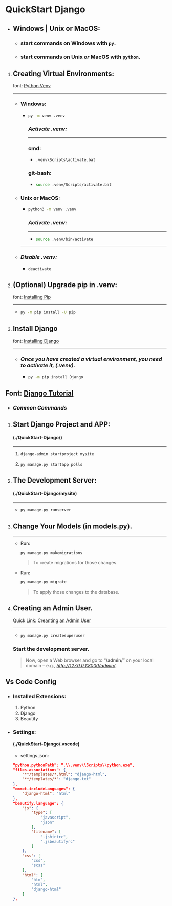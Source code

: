 # QuickStart Django

* ## Windows | Unix or MacOS:
    + ### start commands on **Windows** with **`py`**.
    + ### start commands on **Unix *or* MacOS** with **`python`**.

1. ## Creating Virtual Environments:
    font: [Python Venv](https://docs.python.org/3/tutorial/venv.html)
    ***
    *
        ### Windows:
        +
            ```bash
            py -m venv .venv
            ```
            ### ***Activate .venv:***
            ***

            ### cmd:
            -
                ```cmd
                .venv\Scripts\activate.bat
                ```
            ###  git-bash:
            -
                ```bash
                source .venv/Scripts/activate.bat
                ```
    *
        ### Unix or MacOS:
        +
            ```bash
            python3 -m venv .venv
            ```
            ### ***Activate .venv:***
            ***
            -
                ```bash
                source .venv/bin/activate
                ```
        ***
    *
        ### ***Disable .venv:***
        +
            ```bash
            deactivate
            ```

2. ## (Optional) Upgrade pip in .venv:
    font: [Installing Pip](https://pip.pypa.io/en/stable/installing/#upgrading-pip)
    ***
    *
        ```bash
        py -m pip install -U pip
        ```


3. ## Install Django
    font: [Installing Django](https://docs.djangoproject.com/en/3.2/topics/install/#installing-official-release)
    ***
    *
        ### ***Once you have created a virtual environment, you need to activate it, (.venv).***
        +
            ```bash
            py -m pip install Django
            ```


## Font: [Django Tutorial](https://docs.djangoproject.com/en/3.2/intro/tutorial01/#writing-your-first-django-app-part-1a)
* ### ___Common Commands___

1. ## Start Django Project and APP:
    #### (./QuickStart-Django/)
    ***
    1.
        ```bash
        django-admin startproject mysite
        ```
    2.
        ```bash
        py manage.py startapp polls
        ```

2. ## The Development Server:
    #### (./QuickStart-Django/mysite)
    ***
    *
        ```bash
        py manage.py runserver
        ```

3. ## Change Your Models (in models.py).
    ***
    *
        Run:
        ```bash
        py manage.py makemigrations
        ```
        > To create migrations for those changes.
    *
        Run:
        ```bash
        py manage.py migrate
        ```
        > To apply those changes to the database.

4. ## Creating an Admin User.
    Quick Link: [Creanting an Admin User](https://docs.djangoproject.com/en/3.2/intro/tutorial02/#creating-an-admin-user)
    ***
    *
        ```bash
        py manage.py createsuperuser
        ```
    ### Start the development server.
    > Now, open a Web browser and go to “**/admin/**” on your local domain – e.g., *http://127.0.0.1:8000/admin/*.

## **Vs Code Config**
* ### Installed Extensions:
    1. Python
    1. Django
    1. Beautify

* ### Settings:
    #### (./QuickStart-Django/.vscode)
    * settings.json:
    ```json
    "python.pythonPath": ".\\.venv\\Scripts\\python.exe",
    "files.associations": {
        "**/templates/*.html": "django-html",
        "**/templates/*": "django-txt"
    },
    "emmet.includeLanguages": {
        "django-html": "html"
    },
    "beautify.language": {
        "js": {
            "type": [
                "javascript",
                "json"
            ],
            "filename": [
                ".jshintrc",
                ".jsbeautifyrc"
            ]
        },
        "css": [
            "css",
            "scss"
        ],
        "html": [
            "htm",
            "html",
            "django-html"
        ]
    },
    ```

